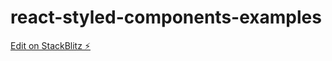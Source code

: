 # react-styled-components-examples

[Edit on StackBlitz ⚡️](https://stackblitz.com/edit/react-styled-components-examples)